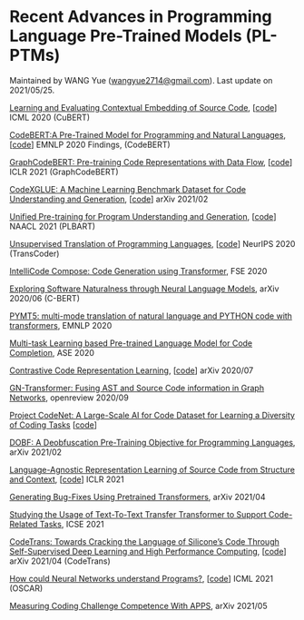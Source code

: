 # Recent Advances in Programming Language Pre-Trained Models (PL-PTMs)
Maintained by WANG Yue (wangyue2714@gmail.com). Last update on 2021/05/25.


[Learning and Evaluating Contextual Embedding of Source Code](https://arxiv.org/abs/2001.00059), \[[code](https://github.com/google-research/google-research/tree/master/cubert)\] ICML 2020 (CuBERT)

[CodeBERT:A Pre-Trained Model for Programming and Natural Languages](https://arxiv.org/abs/2002.08155), \[[code](https://github.com/microsoft/CodeBERT)\] EMNLP 2020 Findings, (CodeBERT)

[GraphCodeBERT: Pre-training Code Representations with Data Flow](https://arxiv.org/abs/2009.08366),  \[[code](https://github.com/microsoft/CodeBERT/tree/master/GraphCodeBERT)\] ICLR 2021 (GraphCodeBERT)

[CodeXGLUE: A Machine Learning Benchmark Dataset for Code Understanding and Generation](https://arxiv.org/abs/2102.04664),  \[[code](https://github.com/microsoft/CodeXGLUE)\] arXiv 2021/02

[Unified Pre-training for Program Understanding and Generation](https://arxiv.org/abs/2103.06333), \[[code](https://github.com/wasiahmad/PLBART)\] NAACL 2021 (PLBART)

[Unsupervised Translation of Programming Languages](https://arxiv.org/abs/2006.03511),  \[[code](https://github.com/facebookresearch/TransCoder)\] NeurIPS 2020 (TransCoder)

[IntelliCode Compose: Code Generation using Transformer](https://arxiv.org/abs/2005.08025), FSE 2020

[Exploring Software Naturalness through Neural Language Models](https://arxiv.org/abs/2006.12641), arXiv 2020/06 (C-BERT)

[PYMT5: multi-mode translation of natural language and PYTHON code with transformers](https://arxiv.org/abs/2010.03150), EMNLP 2020

[Multi-task Learning based Pre-trained Language Model for Code Completion](https://arxiv.org/abs/2012.14631), ASE 2020

[Contrastive Code Representation Learning](https://arxiv.org/abs/2007.04973), \[[code](https://github.com/parasj/contracode)\] arXiv 2020/07

[GN-Transformer: Fusing AST and Source Code information in Graph Networks](https://openreview.net/forum?id=XavM6v_q59q), openreview 2020/09

[Project CodeNet: A Large-Scale AI for Code Dataset for Learning a Diversity of Coding Tasks](https://github.com/IBM/Project_CodeNet/blob/main/ProjectCodeNet_NeurIPS2021.pdf) \[[code](https://github.com/IBM/Project_CodeNet)\] 

[DOBF: A Deobfuscation Pre-Training Objective for Programming Languages](https://arxiv.org/abs/2102.07492), arXiv 2021/02

[Language-Agnostic Representation Learning of Source Code from Structure and Context](https://arxiv.org/abs/2103.11318), \[[code](https://github.com/danielzuegner/code-transformer)\] ICLR 2021

[Generating Bug-Fixes Using Pretrained Transformers](https://arxiv.org/abs/2104.07896), arXiv 2021/04

[Studying the Usage of Text-To-Text Transfer Transformer to Support Code-Related Tasks](https://arxiv.org/abs/2102.02017), ICSE 2021

[CodeTrans: Towards Cracking the Language of Silicone’s Code Through Self-Supervised Deep Learning and High Performance Computing](https://arxiv.org/abs/2104.02443), \[[code](https://github.com/agemagician/CodeTrans)\] arXiv 2021/04 (CodeTrans)

[How could Neural Networks understand Programs?](https://arxiv.org/pdf/2105.04297.pdf), \[[code](https://github.com/pdlan/OSCAR)\] ICML 2021 (OSCAR)

[Measuring Coding Challenge Competence With APPS](https://arxiv.org/pdf/2105.09938.pdf), arXiv 2021/05



